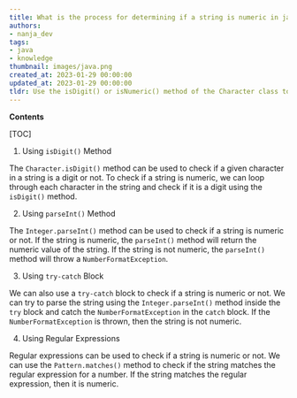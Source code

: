```yaml
---
title: What is the process for determining if a string is numeric in java?
authors:
- nanja_dev
tags:
- java
- knowledge
thumbnail: images/java.png
created_at: 2023-01-29 00:00:00
updated_at: 2023-01-29 00:00:00
tldr: Use the isDigit() or isNumeric() method of the Character class to check if a String is numeric in Java.
---
```


**Contents**

[TOC]

1. Using `isDigit()` Method 

The `Character.isDigit()` method can be used to check if a given character in a string is a digit or not. To check if a string is numeric, we can loop through each character in the string and check if it is a digit using the `isDigit()` method.

2. Using `parseInt()` Method 

The `Integer.parseInt()` method can be used to check if a string is numeric or not. If the string is numeric, the `parseInt()` method will return the numeric value of the string. If the string is not numeric, the `parseInt()` method will throw a `NumberFormatException`.

3. Using `try-catch` Block 

We can also use a `try-catch` block to check if a string is numeric or not. We can try to parse the string using the `Integer.parseInt()` method inside the `try` block and catch the `NumberFormatException` in the `catch` block. If the `NumberFormatException` is thrown, then the string is not numeric.

4. Using Regular Expressions 

Regular expressions can be used to check if a string is numeric or not. We can use the `Pattern.matches()` method to check if the string matches the regular expression for a number. If the string matches the regular expression, then it is numeric.
